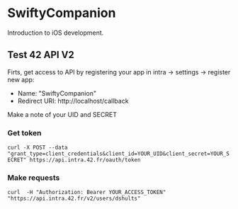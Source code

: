 # SwiftyCompanion
Introduction to iOS development.

## Test 42 API V2
Firts, get access to API by registering your app in intra -> settings -> register new app:
- Name: "SwiftyCompanion"
- Redirect URI: http://localhost/callback

Make a note of your UID and SECRET

### Get token
`curl -X POST --data "grant_type=client_credentials&client_id=YOUR_UID&client_secret=YOUR_SECRET" https://api.intra.42.fr/oauth/token`

### Make requests
`curl  -H "Authorization: Bearer YOUR_ACCESS_TOKEN" "https://api.intra.42.fr/v2/users/dshults"`